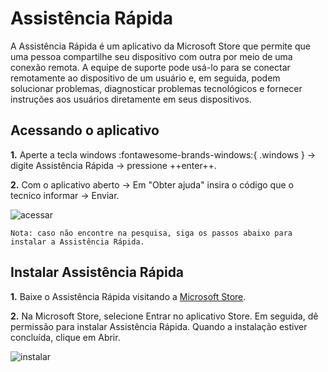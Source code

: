 # Assistência Rápida

A Assistência Rápida é um aplicativo da Microsoft Store que permite que uma pessoa compartilhe seu dispositivo com outra por meio de uma conexão remota. A equipe de suporte pode usá-lo para se conectar remotamente ao dispositivo de um usuário e, em seguida, podem solucionar problemas, diagnosticar problemas tecnológicos e fornecer instruções aos usuários diretamente em seus dispositivos.

## Acessando o aplicativo

**1.** Aperte a tecla windows :fontawesome-brands-windows:{ .windows } -> digite Assistência Rápida -> pressione ++enter++.

**2.** Com o aplicativo aberto -> Em "Obter ajuda" insira o código que o tecnico informar -> Enviar.

![acessar](../assets/images/assistencia-rapida-acessar.png#center)

```Nota: caso não encontre na pesquisa, siga os passos abaixo para instalar a Assistência Rápida.```

## Instalar Assistência Rápida

**1.** Baixe o Assistência Rápida visitando a [Microsoft Store](https://apps.microsoft.com/store/detail/assist%C3%AAncia-r%C3%A1pida/9P7BP5VNWKX5). 

**2.** Na Microsoft Store, selecione Entrar no aplicativo Store. Em seguida, dê permissão para instalar Assistência Rápida. Quando a instalação estiver concluída, clique em Abrir.

![instalar](../assets/images/assistencia-rapida-baixar.png#center)